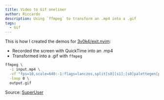```yaml
---
title: Video to Gif oneliner
author: Riccardo
description: Using `ffmpeg` to transform an .mp4 into a .gif
tags:
  - Gif
---
```


This is how I created the demos for [3v0k4/exit.nvim](https://github.com/3v0k4/exit.nvim):
- Recorded the screen with QuickTime into an .mp4
- Transformed into a .gif with `ffmpeg`

```bash
ffmpeg \
  -i input.mp4 \
  -vf "fps=10,scale=640:-1:flags=lanczos,split[s0][s1];[s0]palettegen[p];[s1][p]paletteuse" \
  -loop 0 \
  output.gif
```

Source: [SuperUser](https://superuser.com/a/556031)
